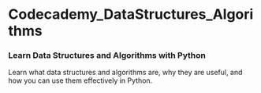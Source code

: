 # Codecademy_DataStructures_Algorithms

### Learn Data Structures and Algorithms with Python
Learn what data structures and algorithms are, why they are useful, and how you can use them effectively in Python.
